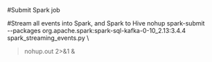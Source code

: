#Submit Spark job

#Stream all events into Spark, and Spark to Hive
nohup spark-submit \
  --packages org.apache.spark:spark-sql-kafka-0-10_2.13:3.4.4 \
spark_streaming_events.py \

> nohup.out 2>&1 &
